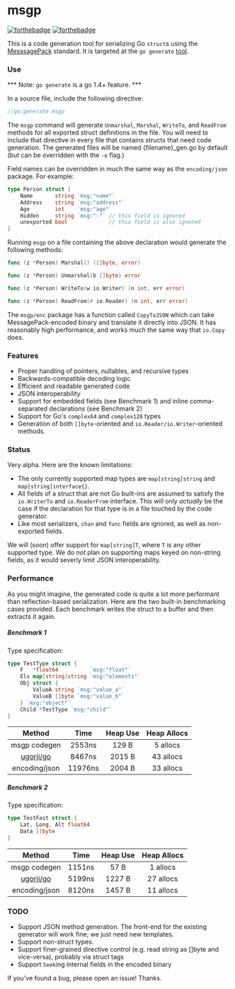 msgp
=======

[![forthebadge](http://forthebadge.com/badges/uses-badges.svg)](http://forthebadge.com)
[![forthebadge](http://forthebadge.com/badges/certified-snoop-lion.svg)](http://forthebadge.com)

This is a code generation tool for serializing Go `struct`s using the [MesssagePack](http://msgpack.org) standard. It is targeted 
at the `go generate` [tool](http://tip.golang.org/cmd/go/#hdr-Generate_Go_files_by_processing_source).

### Use

*** Note: `go generate` is a go 1.4+ feature. ***

In a source file, include the following directive:

```go
//go:generate msgp
```

The `msgp` command will generate `Unmarshal`, `Marshal`, `WriteTo`, and `ReadFrom` methods for all exported struct
definitions in the file. You will need to include that directive in every file that contains structs that 
need code generation. The generated files will be named {filename}_gen.go by default (but can 
be overridden with the `-o` flag.)

Field names can be overridden in much the same way as the `encoding/json` package. For example:

```go
type Person struct {
	Name       string `msg:"name"`
	Address    string `msg:"address"`
	Age        int    `msg:"age"`
	Hidden     string `msg:"-"` // this field is ignored
	unexported bool             // this field is also ignored
}
```

Running `msgp` on a file containing the above declaration would generate the following methods:

```go
func (z *Person) Marshal() ([]byte, error)

func (z *Person) Unmarshal(b []byte) error

func (z *Person) WriteTo(w io.Writer) (n int, err error)

func (z *Person) ReadFrom(r io.Reader) (n int, err error)
```

The `msgp/enc` package has a function called `CopyToJSON` which can take MessagePack-encoded binary
and translate it directly into JSON. It has reasonably high performance, and works much the same way that `io.Copy` does.


### Features

 - Proper handling of pointers, nullables, and recursive types
 - Backwards-compatible decoding logic
 - Efficient and readable generated code
 - JSON interoperability
 - Support for embedded fields (see Benchmark 1) and inline comma-separated declarations (see Benchmark 2)
 - Support for Go's `complex64` and `complex128` types
 - Generation of both `[]byte`-oriented and `io.Reader/io.Writer`-oriented methods.


### Status

Very alpha. Here are the known limitations:

 - The only currently supported map types are `map[string]string` and `map[string]interface{}`.
 - All fields of a struct that are not Go built-ins are assumed to satisfy the `io.WriterTo` and `io.ReaderFrom`
   interface. This will only *actually* be the case if the declaration for that type is in a file touched by the code generator.
 - Like most serializers, `chan` and `func` fields are ignored, as well as non-exported fields.

We will (soon) offer support for `map[string]T`, where `T` is any other supported type. We do *not* plan on 
supporting maps keyed on non-string fields, as it would severly limit JSON interoperability.

### Performance

As you might imagine, the generated code is quite a lot more performant than reflection-based serialization. Here 
are the two built-in benchmarking cases provided. Each benchmark writes the struct to a buffer and then extracts 
it again.


##### Benchmark 1

Type specification:
```go
type TestType struct {
	F   *float64          `msg:"float"`
	Els map[string]string `msg:"elements"`
	Obj struct {
		ValueA string `msg:"value_a"`
		ValueB []byte `msg:"value_b"`
	} `msg:"object"`
	Child *TestType `msg:"child"`
}
```

|  Method | Time | Heap Use | Heap Allocs |
|:-------:|:----:|:--------:|:-----------:|
| msgp codegen | 2553ns | 129 B | 5 allocs |
| [ugorji/go](http://github.com/ugorji/go) | 8467ns | 2015 B | 43 allocs |
| encoding/json | 11976ns | 2004 B | 33 allocs |



##### Benchmark 2

Type specification:
```go
type TestFast struct {
	Lat, Long, Alt float64
	Data []byte
}
```
|  Method | Time | Heap Use | Heap Allocs |
|:-------:|:----:|:--------:|:-----------:|
| msgp codegen | 1151ns | 57 B | 1 allocs |
| [ugorji/go](http://github.com/ugorji/go) | 5199ns | 1227 B | 27 allocs |
| encoding/json | 8120ns | 1457 B | 11 allocs |


### TODO

 - Support JSON method generation. The front-end for the existing generator will work fine; we just need new templates.
 - Support non-struct types.
 - Support finer-grained directive control (e.g. read string as []byte and vice-versa), probably via struct tags
 - Support `Seek`ing internal fields in the encoded binary

If you've found a bug, please open an issue! Thanks.
